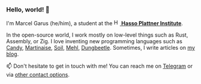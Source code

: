 ### Hello, world! 👋

I'm Marcel Garus (he/him), a student at the [<img src="https://hpi.de/typo3conf/ext/hpi_distribution/Resources/Public/Default/img/HPI-Favicon-33x33.png" alt="HPI" width="16" height="16"> **Hasso Plattner Institute**](https://hpi.de).

In the open-source world, I work mostly on low-level things such as Rust, Assembly, or Zig.
I love inventing new programming languages such as [Candy](https://github.com/candy-lang/candy), [Martinaise](https://github.com/MarcelGarus/martinaise), [Soil](https://github.com/MarcelGarus/soil), [Mehl](https://github.com/MarcelGarus/mehl), [Dungbeetle](https://github.com/MarcelGarus/dungbeetle).
Sometimes, I write articles on [my blog](https://marcelgarus.dev).

📫 Don't hesitate to get in touch with me! You can reach me on [Telegram](https://t.me/marcelgarus) or via [other contact options](https://schreib.marcel.jetzt).
